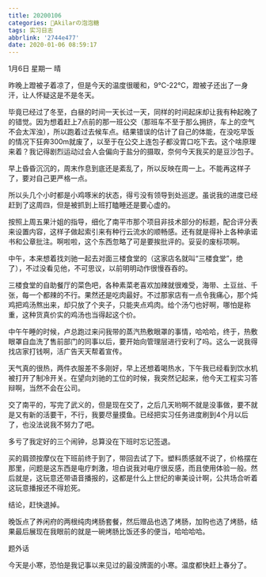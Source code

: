 ```yaml
---
title: 20200106
categories: 🍬Akilarの泡泡糖
tags: 实习日志
abbrlink: '2744e477'
date: 2020-01-06 08:59:17
---
```

1月6日 星期一 晴

昨晚上蹬被子着凉了，但是今天的温度很暖和，9℃-22℃，蹬被子还出了一身汗，让人怀疑这是不是冬天。

毕竟已经过了冬至，白昼的时间一天长过一天，同样的时间起床却让我有种起晚了的错觉。因为想着赶上7点前的那一班公交（那班车不至于那么拥挤，车上的空气不会太浑浊），所以跑着过去候车点。结果错误的估计了自己的体能，在没吃早饭的情况下狂奔300m就废了，以至于在公交上连包子都没胃口吃下去。这个啥原理来着？我记得剧烈运动过会人会偏向于盐分的摄取，奈何今天我买的是豆沙包子。

早上昏昏沉沉的，周末作息到底还是紊乱了，所以反映在周一上。不能再这样子了，要对自己更严格一点。

所以头几个小时都是小鸡啄米的状态，得亏没有领导到处巡逻。虽说我的进度已经赶到了这周四，但是被抓到上班打瞌睡还是要心虚的。

按照上周五果汁姐的指导，细化了南平市那个项目非技术部分的标题，配合评分表来设置内容，这样子做起索引来有种行云流水的顺畅感。还有就是得补上各种承诺书和公章批注。啊啦啦，这个东西忽略了可是要挨批评的。妥妥的废标项啊。

中午，本来想着找刘驰一起去对面三楼食堂的（这家店名就叫“三楼食堂”，绝了），不过没看见他，不可思议，以前明明动作很慢吞吞的。

三楼食堂的自助餐厅的菜色吧，各种素菜老喜欢加辣就很难受，海带、土豆丝、千张，每一个都辣的不行。果然还是吃肉最好。不过那家店有一点令我痛心，那个炖鸡把鸡汤熬出来，却只放了个夹子，只能夹点鸡肉。给个汤勺也好啊，哪怕是称重，这种货真价实的鸡汤也当得起这个价。

中午午睡的时候，卢总跑过来问我带的蒸汽热敷眼罩的事情，哈哈哈，终于，热敷眼罩自血洗了售前部门的同事以后，要开始向管理层进行安利了吗。这么一说我得找店家打钱啊，活广告天天帮着宣传。

天气真的很热，两件衣服差不多刚好，早上还想着喝热水，下午我已经看到饮水机被打开了制冷开关。在望向刘驰的工位的时候，我突然记起来，他今天工程实习答辩啊，当然不会在公司。

交了南平的，写完了武义的，但是现在交了，之后几天哟啊不就是没事做，要不就是又有新的活要干，不行，我要尽量摸鱼。已经把实习任务进度刷到4个月以后了，也没法说我不努力了吧。

多亏了我定好的三个闹钟，总算没在下班时忘记签退。

买的肩颈按摩仪在下班前终于到了，带回去试了下。塑料质感就不说了，价格摆在那里，问题是这东西是电疗刺激，坦白说我对电疗很反感，而且使用体验一般。然后就是，这玩意还带语音播报的，这都是什么上世纪的审美设计啊，公共场合听着这玩意播报还不得尬死。

结论，赶快退掉。

晚饭点了养闲府的两根纯肉烤肠套餐，然后赠品也选了烤肠，加购也选了烤肠，结果最后展现在我眼前的就是一碗烤肠比饭还多的便当，哈哈哈哈。

题外话

今天是小寒，恐怕是我记事以来见过的最没牌面的小寒。温度都快赶上春分了。
